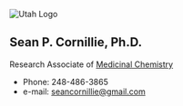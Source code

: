 ![Utah Logo](https://healthcare.utah.edu/rebrand/img/logos/uhealth-logo.svg)

## Sean P. Cornillie, Ph.D.
 Research Associate of [Medicinal Chemistry](http://pharmacy.utah.edu/medchem/)

* Phone: 248-486-3865
* e-mail: <seancornillie@gmail.com>



